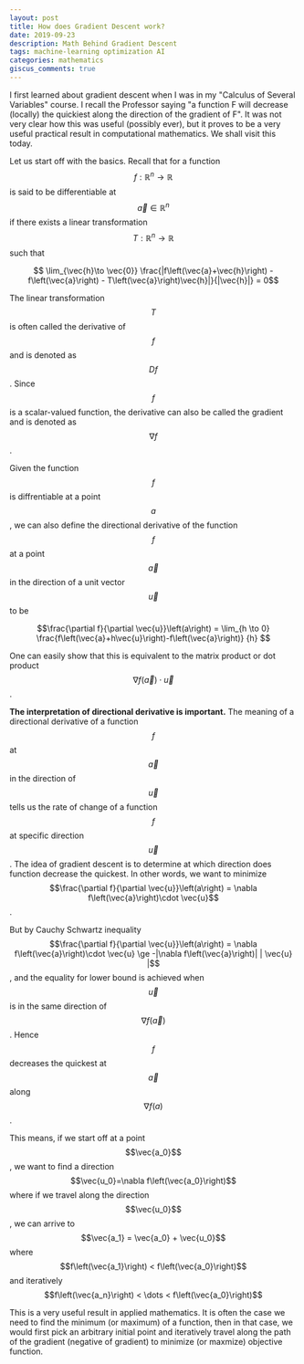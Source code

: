 ```yaml
---
layout: post
title: How does Gradient Descent work?
date: 2019-09-23
description: Math Behind Gradient Descent
tags: machine-learning optimization AI
categories: mathematics
giscus_comments: true
---
```


I first learned about gradient descent when I was in my "Calculus of Several Variables" course. I recall the Professor saying "a function F will decrease (locally) the quickiest along the direction of the gradient of F". It was not very clear how this was useful (possibly ever), but it proves to be a very useful practical result in computational mathematics. We shall visit this today.

Let us start off with the basics. Recall that for a function $$f:\mathbb{R}^n \to \mathbb{R}$$ is said to be differentiable at $$\vec{a}\in\mathbb{R}^n$$ if there exists a linear transformation $$T:\mathbb{R}^n \to \mathbb{R}$$ such that

$$ \lim_{\vec{h}\to \vec{0}} \frac{|f\left(\vec{a}+\vec{h}\right) - f\left(\vec{a}\right) - T\left(\vec{a}\right)\vec{h}|}{|\vec{h}|} = 0$$

The linear transformation $$T$$ is often called the derivative of $$f$$ and is denoted as $$Df$$. Since $$f$$ is a scalar-valued function, the derivative can also be called the gradient and is denoted as $$\nabla f$$.

Given the function $$f$$ is diffrentiable at a point $$a$$, we can also define the directional derivative of the function $$f$$ at a point $$\vec{a}$$ in the direction of a unit vector $$\vec{u}$$ to be 

$$\frac{\partial f}{\partial \vec{u}}\left(a\right) = \lim_{h \to 0} \frac{f\left(\vec{a}+h\vec{u}\right)-f\left(\vec{a}\right)} {h} $$

One can easily show that this is equivalent to the matrix product or dot product $$\nabla f\left(\vec{a}\right)\cdot \vec{u}$$. 

**The interpretation of directional derivative is important.** The meaning of a directional derivative of a function $$f$$ at $$\vec{a}$$ in the direction of $$\vec{u}$$ tells us the rate of change of a function $$f$$ at specific direction $$\vec{u}$$. The idea of gradient descent is to determine at which direction does function decrease the quickest. In other words, we want to minimize $$\frac{\partial f}{\partial \vec{u}}\left(a\right) = \nabla f\left(\vec{a}\right)\cdot \vec{u}$$. 

But by Cauchy Schwartz inequality
$$\frac{\partial f}{\partial \vec{u}}\left(a\right) = \nabla f\left(\vec{a}\right)\cdot \vec{u} \ge -|\nabla f\left(\vec{a}\right)| | \vec{u} |$$, and the equality for lower bound is achieved when $$\vec{u}$$ is in the same direction of $$\nabla f\left(\vec{a}\right)$$. Hence $$f$$ decreases the quickest at $$\vec{a}$$ along $$\nabla f\left(a\right)$$.

This means, if we start off at a point $$\vec{a_0}$$, we want to find a direction $$\vec{u_0}=\nabla f\left(\vec{a_0}\right)$$ where if we travel along the direction $$\vec{u_0}$$, we can arrive to $$\vec{a_1} = \vec{a_0} + \vec{u_0}$$ where $$f\left(\vec{a_1}\right) < f\left(\vec{a_0}\right)$$ and iteratively $$f\left(\vec{a_n}\right) < \dots < f\left(\vec{a_0}\right)$$ 

This is a very useful result in applied mathematics. It is often the case we need to find the minimum (or maximum) of a function, then in that case, we would first pick an arbitrary initial point and iteratively travel along the path of the gradient (negative of gradient) to minimize (or maxmize) objective function.